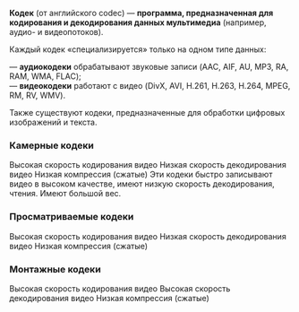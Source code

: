 **Кодек** (от английского codec) — **программа, предназначенная для кодирования и декодирования данных мультимедиа** (например, аудио- и видеопотоков).

Каждый кодек «специализируется» только на одном типе данных:

— **аудиокодеки** обрабатывают звуковые записи (AAC, AIF, AU, MP3, RA, RAM, WMA, FLAC);  
— **видеокодеки** работают с видео (DivX, AVI, H.261, H.263, H.264, MPEG, RM, RV, WMV).

Также существуют кодеки, предназначенные для обработки цифровых изображений и текста.
### Камерные кодеки
Высокая скорость кодирования видео
Низкая скорость декодирования видео
Низкая компрессия (сжатые)
Эти кодеки быстро записывают видео в высоком качестве, имеют низкую скорость декодирования, чтения. Имеют большой вес.
### Просматриваемые кодеки
Высокая скорость кодирования видео
Низкая скорость декодирования видео
Низкая компрессия (сжатые)
### Монтажные кодеки
Высокая скорость кодирования видео
Высокая скорость декодирования видео
Низкая компрессия (сжатые)